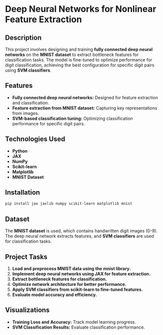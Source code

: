 # Deep Neural Networks for Nonlinear Feature Extraction

## Description

This project involves designing and training **fully connected deep neural networks** on the **MNIST dataset** to extract bottleneck features for classification tasks. The model is fine-tuned to optimize performance for digit classification, achieving the best configuration for specific digit pairs using **SVM classifiers**.

## Features

- **Fully connected deep neural networks:** Designed for feature extraction and classification.
- **Feature extraction from MNIST dataset:** Capturing key representations from images.
- **SVM-based classification tuning:** Optimizing classification performance for specific digit pairs.

## Technologies Used

- **Python**
- **JAX**
- **NumPy**
- **Scikit-learn**
- **Matplotlib**
- **MNIST Dataset**

## Installation

```bash
pip install jax jaxlib numpy scikit-learn matplotlib mnist
```

## Dataset

The **MNIST dataset** is used, which contains handwritten digit images (0-9). The deep neural network extracts features, and **SVM classifiers** are used for classification tasks.

## Project Tasks

1. **Load and preprocess MNIST data using the mnist library.**
2. **Implement deep neural networks using JAX for feature extraction.**
3. **Extract bottleneck features for classification.**
4. **Optimize network architecture for better performance.**
5. **Apply SVM classifiers from scikit-learn to fine-tuned features.**
6. **Evaluate model accuracy and efficiency.**

## Visualizations

- **Training Loss and Accuracy:** Track model learning progress.
- **SVM Classification Results:** Evaluate classification performance.

